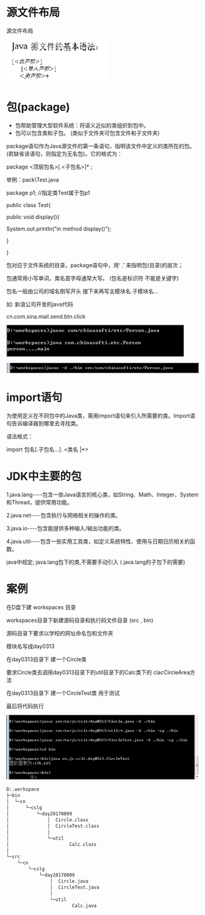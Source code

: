 # 源文件布局

源文件布局

![file://C:\Users\ADMINI~1\AppData\Local\Temp\ct_tmp/1.png](assets/clip_image001-1547645367510.png)

# 包(package)

- 包帮助管理大型软件系统：将语义近似的类组织到包中。
- 包可以包含类和子包。 (类似于文件夹可包含文件和子文件夹)

 

package语句作为Java源文件的第一条语句，指明该文件中定义的类所在的包。(若缺省该语句，则指定为无名包)。它的格式为：

package <顶层包名>[.<子包名>]* ;

举例：pack\Test.java

package p1; //指定类Test属于包p1

public class Test{

public void display(){

System.out.println("in method display()");

}

}





包对应于文件系统的目录，package语句中，用‘ .’ 来指明包(目录)的层次；

包通常用小写单词，类名首字母通常大写。 (包名是标识符 不能是关键字)

 

包名一般由公司的域名倒写开头 接下来再写主模块名.子模块名...

如: 新浪公司开发的java代码

cn.com.sina.mail.send.btn.click



![file://C:\Users\ADMINI~1\AppData\Local\Temp\ct_tmp/2.png](assets/clip_image001-1547645452428.png)



![file://C:\Users\ADMINI~1\AppData\Local\Temp\ct_tmp/3.png](assets/clip_image001-1547645458708.png)

 

 

 

# import语句

 

为使用定义在不同包中的Java类，需用import语句来引入所需要的类。Import语句告诉编译器到哪里去寻找类。

语法格式：

import 包名[.子包名…]. <类名 |*>

 

 

# JDK中主要的包

1.java.lang----包含一些Java语言的核心类，如String、Math、Integer、System和Thread，提供常用功能。

2.java.net----包含执行与网络相关的操作的类。

3.java.io----包含能提供多种输入/输出功能的类。

4.java.util----包含一些实用工具类，如定义系统特性、使用与日期日历相关的函数。



java中规定; java.lang包下的类,不需要手动引入 ( java.lang的子包下的需要)

 







# 案例

 

在D盘下建 workspaces 目录

workspaces目录下新建源码目录和执行码文件目录  (src , bin)

源码目录下要求以学校的网址命名包和文件夹

模块名写成day0313

在day0313目录下 建一个Circle类 

要求Circle类去调用day0313目录下的util目录下的Calc类下的 clacCircleArea方法

 

在day0313目录下 建一个CircleTest类 用于测试

 

最后将代码执行

![file://C:\Users\ADMINI~1\AppData\Local\Temp\ct_tmp/4.png](assets/clip_image001-1547645546267.png)

```
D:.workspace
├─bin
│  └─cn
│      └─cslg
│          └─day20170809
│              │  Circle.class
│              │  CircleTest.class
│              │
│              └─util
│                      Calc.class
│
└─src
    └─cn
        └─cslg
            └─day20170809
                │  Circle.java
                │  CircleTest.java
                │
                └─util
                        Calc.java
```

